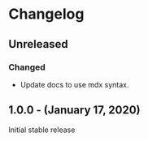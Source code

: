 Changelog
=========

Unreleased
------------------
### Changed
* Update docs to use mdx syntax.


1.0.0 - (January 17, 2020)
------------------
Initial stable release

